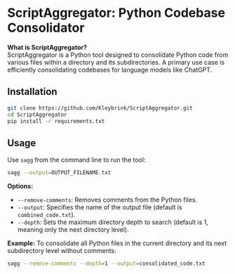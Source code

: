 # ScriptAggregator: Python Codebase Consolidator

**What is ScriptAggregator?**  
ScriptAggregator is a Python tool designed to consolidate Python code from various files within a directory and its subdirectories. A primary use case is efficiently consolidating codebases for language models like ChatGPT.

## Installation

```bash
git clone https://github.com/Kleybrink/ScriptAggregator.git
cd ScriptAggregator
pip install -r requirements.txt
```

## Usage

Use `sagg` from the command line to run the tool:

```bash
sagg --output=OUTPUT_FILENAME.txt
```

**Options:**  
- `--remove-comments`: Removes comments from the Python files.
- `--output`: Specifies the name of the output file (default is `combined_code.txt`).
- `--depth`: Sets the maximum directory depth to search (default is 1, meaning only the next directory level).

**Example:** To consolidate all Python files in the current directory and its next subdirectory level without comments:

```bash
sagg --remove-comments --depth=1 --output=consolidated_code.txt
```
